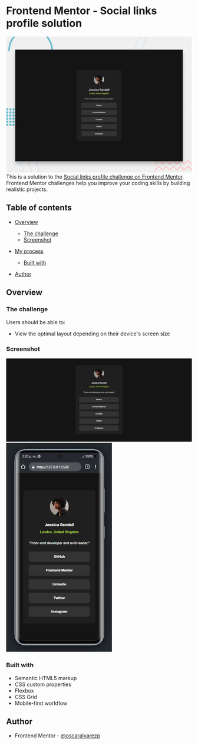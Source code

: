 # Frontend Mentor - Social links profile solution
![](./preview.jpg)
This is a solution to the [Social links profile challenge on Frontend Mentor](https://www.frontendmentor.io/challenges/social-links-profile-UG32l9m6dQ). Frontend Mentor challenges help you improve your coding skills by building realistic projects. 

## Table of contents

- [Overview](#overview)
  - [The challenge](#the-challenge)
  - [Screenshot](#screenshot)

- [My process](#my-process)
  - [Built with](#built-with)
- [Author](#author)

## Overview

### The challenge

Users should be able to:

- View the optimal layout depending on their device's screen size

### Screenshot

![](./design/desktop-solution.jpg)
![](./design/mobile-solution.jpg)

### Built with

- Semantic HTML5 markup
- CSS custom properties
- Flexbox
- CSS Grid
- Mobile-first workflow


## Author

- Frontend Mentor - [@oscaralvarezp](https://www.frontendmentor.io/profile/oscaralvarezp)